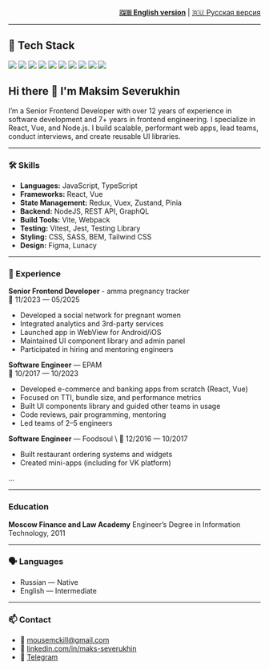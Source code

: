 <p style="text-align: right;">
  <a href="README.md" style="font-weight: bold;">🇬🇧 English version</a> |
  <a href="README_RU.md">🇷🇺 Русская версия</a> 
</p>

---

## 🧰 Tech Stack

<p align="left">
  <img src="https://img.shields.io/badge/-JavaScript-F7DF1E?logo=javascript&logoColor=000&style=for-the-badge" />
  <img src="https://img.shields.io/badge/-TypeScript-3178C6?logo=typescript&logoColor=white&style=for-the-badge" />
  <img src="https://img.shields.io/badge/-React-61DAFB?logo=react&logoColor=black&style=for-the-badge" />
  <img src="https://img.shields.io/badge/-Vue-4FC08D?logo=vue.js&logoColor=white&style=for-the-badge" />
  <img src="https://img.shields.io/badge/-Node.js-339933?logo=nodedotjs&logoColor=white&style=for-the-badge" />
  <img src="https://img.shields.io/badge/-Tailwind-38B2AC?logo=tailwind-css&logoColor=white&style=for-the-badge" />
  <img src="https://img.shields.io/badge/-GraphQL-E10098?logo=graphql&logoColor=white&style=for-the-badge" />
  <img src="https://img.shields.io/badge/-Jest-C21325?logo=jest&logoColor=white&style=for-the-badge" />
  <img src="https://img.shields.io/badge/-Vitest-6E9F18?logo=vitest&logoColor=white&style=for-the-badge" />
  <img src="https://img.shields.io/badge/-Figma-F24E1E?logo=figma&logoColor=white&style=for-the-badge" />
</p>

## Hi there 👋  I'm Maksim Severukhin

I’m a Senior Frontend Developer with over 12 years of experience in software development and 7+ years in frontend engineering. I specialize in React, Vue, and Node.js. I build scalable, performant web apps, lead teams, conduct interviews, and create reusable UI libraries.

---

### 🛠️ Skills

- **Languages:** JavaScript, TypeScript
- **Frameworks:** React, Vue
- **State Management:** Redux, Vuex, Zustand, Pinia
- **Backend:** NodeJS, REST API, GraphQL
- **Build Tools:** Vite, Webpack
- **Testing:** Vitest, Jest, Testing Library
- **Styling:** CSS, SASS, BEM, Tailwind CSS
- **Design:** Figma, Lunacy

---

### 💼 Experience

**Senior Frontend Developer** - amma pregnancy tracker \
📅 11/2023 — 05/2025
- Developed a social network for pregnant women  
- Integrated analytics and 3rd-party services  
- Launched app in WebView for Android/iOS  
- Maintained UI component library and admin panel  
- Participated in hiring and mentoring engineers

**Software Engineer** — EPAM \
📅 10/2017 — 10/2023  
- Developed e-commerce and banking apps from scratch (React, Vue)  
- Focused on TTI, bundle size, and performance metrics 
- Built UI components library and guided other teams in usage  
- Code reviews, pair programming, mentoring  
- Led teams of 2–5 engineers

**Software Engineer** — Foodsoul \ 
📅 12/2016 — 10/2017  
- Built restaurant ordering systems and widgets  
- Created mini-apps (including for VK platform)

...

---

### Education

**Moscow Finance and Law Academy**
Engineer’s Degree in Information Technology, 2011

---

### 🗣️ Languages

- Russian — Native  
- English — Intermediate

---

### 📫 Contact

- 📧 [mousemckill@gmail.com](mailto:mousemckill@gmail.com)
- 🔗 [linkedin.com/in/maks-severukhin](https://www.linkedin.com/in/maks-severukhin)
- 💬 [Telegram](https://t.me/mousemckill)

<!--
**mousemckill/mousemckill** is a ✨ _special_ ✨ repository because its `README.md` (this file) appears on your GitHub profile.

Here are some ideas to get you started:

- 🔭 I’m currently working on ...
- 🌱 I’m currently learning ...
- 👯 I’m looking to collaborate on ...
- 🤔 I’m looking for help with ...
- 💬 Ask me about ...
- 📫 How to reach me: ...
- 😄 Pronouns: ...
- ⚡ Fun fact: ...
-->
